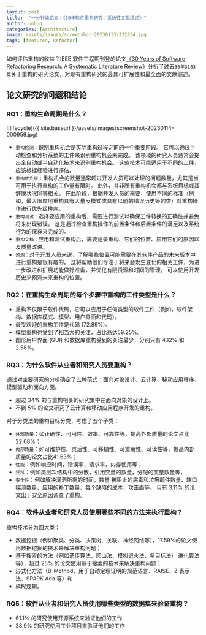 ```yaml
---
layout: post
title:  "一分钟读论文：《30年软件重构研究：系统性文献综述》"
author: unbug
categories: [Architecture]
image: assets/images/screenshot-20230113-232834.jpg
tags: [featured, Refactor]
---
```

如何评估重构的收益？IEEE 软件工程期刊登的论文[《30 Years of Software Refactoring Research: A Systematic Literature Review》][paper1-url]分析了过去`30年3183篇`关于重构的研究论文，对现有重构研究的最具可扩展性和最全面的文献综述。


## 论文研究的问题和结论
### RQ1：重构生命周期是什么？
![lifecycle]({{ site.baseurl }}/assets/images/screenshot-20230114-000959.jpg)
- `重构检测：`识别重构机会是实际重构过程之前的一个重要阶段。 它可以通过手动检查和分析系统的工件来识别重构机会来完成。  该领域的研究人员通常会提出全自动或半自动化技术来识别重构机会。 这些技术可能适用于不同的工件，应该根据经验进行评估。
- `重构优先级：`重构机会的数量通常超过开发人员可以处理的问题数量，尤其是当可用于执行重构的工作量有限时。 此外，并非所有重构机会都与系统目标或其健康状况同等相关。 在此阶段，根据开发人员的需要，使用不同的标准（例如，最大限度地重构具有大量反模式或具有以前的错误历史等的类）对重构操作进行优先级排序。
- `重构测试：`选择要应用的重构后，需要进行测试以确保工件转换的正确性并避免将来出现错误。 这是通过检查重构操作的前置条件和后置条件的满足以及系统行为的保存来完成的。
- `重构文档：`应用和测试重构后，需要记录重构、它们的位置、应用它们的原因以及质量改进。
- `预测：`对于开发人员来说，了解哪些位置可能需要在其软件产品的未来版本中进行重构是很有趣的。 这将帮助他们专注于将来会发生变化的相关工件，为进一步改进和扩展功能做好准备，并优化有限资源和时间的管理。 可以使用开发历史来预测未来重构的位置。

### RQ2：在重构生命周期的每个步骤中重构的工件类型是什么？

- 重构不仅限于软件代码，它可以应用于任何类型的软件工件（例如，软件架构、数据库模式、模型、用户界面和代码）。 
- 最受欢迎的重构工件是代码 (72.89%)。 
- 模型重构也受到了相当大的关注，占比高达59.25%。 
- 图形用户界面 (GUI) 和数据库重构受到的关注最少，分别只有 4.12% 和 2.58%。

### RQ3：为什么软件从业者和研究人员要重构？

通过对主要研究的分析确定了五种范式：面向对象设计、云计算、移动应用程序、模型驱动和面向方面。 
- 超过 34% 的与重构相关的研究集中在面向对象的设计上。
- 不到 5% 的论文研究了云计算和移动应用程序开发的重构。 

对于分类法的重构目标分类，考虑了五个子类：
- `外部质量`：如正确性、可用性、效率、可靠性等，提高外部质量的论文占比22.68%；
- `内部质量`：如可维护性、灵活性、可移植性、可重用性、可读性等，提高内部质量的论文占比41.63%；
- `性能`：例如响应时间，错误率，请求率，内存使用等；
- `迁移`：例如类层次结构中的分散，引用变量的数量，分配的变量数量等，
- `安全性`：例如解决漏洞所需的时间，数量 被阻止的病毒和垃圾邮件数量、端口探测数量、应用的补丁数量、每个缺陷的成本、攻击面等。 只有 3.11% 的论文出于安全原因调查了重构。

### RQ4：软件从业者和研究人员使用哪些不同的方法来执行重构？

重构技术分为四大类：
- 数据挖掘（例如聚类、分类、决策树、关联、神经网络等），17.59%的论文使用数据挖掘的技术来解决重构问题；
- 基于搜索的方法（例如遗传算法、爬山法、模拟退火法、多目标法） 进化算法等），超过 25% 的论文使用基于搜索的技术来解决重构问题；
- 形式化方法（B-Method、用于自动定理证明的规范语言、RAISE、Z 表示法、SPARK Ada 等）和
- 模糊逻辑。 

### RQ5：软件从业者和研究人员使用哪些类型的数据集来验证重构？

- 61.1% 的研究使用开源系统来验证他们的工作
- 38.9% 的研究使用工业项目来验证他们的工作


[paper1-url]: https://arxiv.org/pdf/2007.02194.pdf